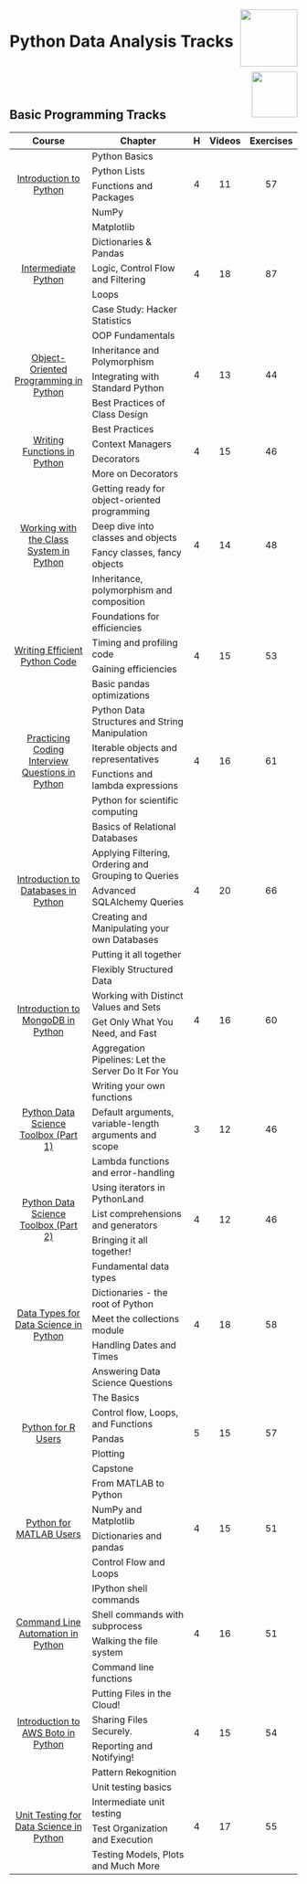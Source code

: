 <img align="right" width="100" src="https://github.com/cs-MohamedAyman/eLearning-Platforms/blob/master/DataCamp-Tracks/org-logos/datacamp.jpg">

# Python Data Analysis Tracks

<br>
<img align="right" width="80" src="https://github.com/cs-MohamedAyman/eLearning-Platforms/blob/master/DataCamp-Tracks/org-logos/python.jpg">
<br><br>

## Basic Programming Tracks

<table>
    <thead>
        <tr>
            <th width="40%">Course</th>
            <th width="60%">Chapter</th>
            <th>H</th>
            <th>Videos</th>
            <th>Exercises</th>
        </tr>
    </thead>
    <tbody>
            <tr>
                <td rowspan=4 align="center">
<a href="https://learn.datacamp.com/courses/intro-to-python-for-data-science">Introduction to Python</a><br>
                <td align="left">Python Basics</td>
                <td rowspan=4 align="center">4</td>
                <td rowspan=4 align="center">11</td>
                <td rowspan=4 align="center">57</td>
                </td>
            </tr>
            <tr>
                <td align="left">Python Lists</td>
            </tr>
            <tr>
                <td align="left">Functions and Packages</td>
            </tr>
            <tr>
                <td align="left">NumPy</td>
            </tr>
            <tr>
                <td rowspan=5 align="center">
<a href="https://learn.datacamp.com/courses/intermediate-python">Intermediate Python</a><br>
                <td align="left">Matplotlib</td>
                <td rowspan=5 align="center">4</td>
                <td rowspan=5 align="center">18</td>
                <td rowspan=5 align="center">87</td>
                </td>
            </tr>
            <tr>
                <td align="left">Dictionaries & Pandas</td>
            </tr>
            <tr>
                <td align="left">Logic, Control Flow and Filtering</td>
            </tr>
            <tr>
                <td align="left">Loops</td>
            </tr>
            <tr>
                <td align="left">Case Study: Hacker Statistics</td>
            </tr>
            <tr>
                <td rowspan=4 align="center">
<a href="https://learn.datacamp.com/courses/object-oriented-programming-in-python">Object-Oriented Programming in Python</a><br>
                <td align="left">OOP Fundamentals</td>
                <td rowspan=4 align="center">4</td>
                <td rowspan=4 align="center">13</td>
                <td rowspan=4 align="center">44</td>
                </td>
            </tr>
            <tr>
                <td align="left">Inheritance and Polymorphism</td>
            </tr>
            <tr>
                <td align="left">Integrating with Standard Python</td>
            </tr>
            <tr>
                <td align="left">Best Practices of Class Design</td>
            </tr>
            <tr>
                <td rowspan=4 align="center">
<a href="https://learn.datacamp.com/courses/writing-functions-in-python">Writing Functions in Python</a><br>
                <td align="left">Best Practices</td>
                <td rowspan=4 align="center">4</td>
                <td rowspan=4 align="center">15</td>
                <td rowspan=4 align="center">46</td>
                </td>
            </tr>
            <tr>
                <td align="left">Context Managers</td>
            </tr>
            <tr>
                <td align="left">Decorators</td>
            </tr>
            <tr>
                <td align="left">More on Decorators</td>
            </tr>
            <tr>
                <td rowspan=4 align="center">
<a href="https://learn.datacamp.com/courses/working-with-the-class-system-in-python">Working with the Class System in Python</a><br>
                <td align="left">Getting ready for object-oriented programming</td>
                <td rowspan=4 align="center">4</td>
                <td rowspan=4 align="center">14</td>
                <td rowspan=4 align="center">48</td>
                </td>
            </tr>
            <tr>
                <td align="left">Deep dive into classes and objects</td>
            </tr>
            <tr>
                <td align="left">Fancy classes, fancy objects</td>
            </tr>
            <tr>
                <td align="left">Inheritance, polymorphism and composition</td>
            </tr>
            <tr>
                <td rowspan=4 align="center">
<a href="https://learn.datacamp.com/courses/writing-efficient-python-code">Writing Efficient Python Code</a><br>
                <td align="left">Foundations for efficiencies</td>
                <td rowspan=4 align="center">4</td>
                <td rowspan=4 align="center">15</td>
                <td rowspan=4 align="center">53</td>
                </td>
            </tr>
            <tr>
                <td align="left">Timing and profiling code</td>
            </tr>
            <tr>
                <td align="left">Gaining efficiencies</td>
            </tr>
            <tr>
                <td align="left">Basic pandas optimizations</td>
            </tr>
            <tr>
                <td rowspan=4 align="center">
<a href="https://learn.datacamp.com/courses/practicing-coding-interview-questions-in-python">Practicing Coding Interview Questions in Python</a><br>
                <td align="left">Python Data Structures and String Manipulation</td>
                <td rowspan=4 align="center">4</td>
                <td rowspan=4 align="center">16</td>
                <td rowspan=4 align="center">61</td>
                </td>
            </tr>
            <tr>
                <td align="left">Iterable objects and representatives</td>
            </tr>
            <tr>
                <td align="left">Functions and lambda expressions</td>
            </tr>
            <tr>
                <td align="left">Python for scientific computing</td>
            </tr>
            <tr>
                <td rowspan=5 align="center">
<a href="https://learn.datacamp.com/courses/introduction-to-relational-databases-in-python">Introduction to Databases in Python</a><br>
                <td align="left">Basics of Relational Databases</td>
                <td rowspan=5 align="center">4</td>
                <td rowspan=5 align="center">20</td>
                <td rowspan=5 align="center">66</td>
                </td>
            </tr>
            <tr>
                <td align="left">Applying Filtering, Ordering and Grouping to Queries</td>
            </tr>
            <tr>
                <td align="left">Advanced SQLAlchemy Queries</td>
            </tr>
            <tr>
                <td align="left">Creating and Manipulating your own Databases</td>
            </tr>
            <tr>
                <td align="left">Putting it all together</td>
            </tr>
            <tr>
                <td rowspan=4 align="center">
<a href="https://learn.datacamp.com/courses/introduction-to-using-mongodb-for-data-science-with-python">Introduction to MongoDB in Python</a><br>
                <td align="left">Flexibly Structured Data</td>
                <td rowspan=4 align="center">4</td>
                <td rowspan=4 align="center">16</td>
                <td rowspan=4 align="center">60</td>
                </td>
            </tr>
            <tr>
                <td align="left">Working with Distinct Values and Sets</td>
            </tr>
            <tr>
                <td align="left">Get Only What You Need, and Fast</td>
            </tr>
            <tr>
                <td align="left">Aggregation Pipelines: Let the Server Do It For You</td>
            </tr>
            <tr>
                <td rowspan=3 align="center">
<a href="https://learn.datacamp.com/courses/python-data-science-toolbox-part-1">Python Data Science Toolbox (Part 1)</a><br>
                <td align="left">Writing your own functions</td>
                <td rowspan=3 align="center">3</td>
                <td rowspan=3 align="center">12</td>
                <td rowspan=3 align="center">46</td>
                </td>
            </tr>
            <tr>
                <td align="left">Default arguments, variable-length arguments and scope</td>
            </tr>
            <tr>
                <td align="left">Lambda functions and error-handling</td>
            </tr>
            <tr>
                <td rowspan=3 align="center">
<a href="https://learn.datacamp.com/courses/python-data-science-toolbox-part-2">Python Data Science Toolbox (Part 2)</a><br>
                <td align="left">Using iterators in PythonLand</td>
                <td rowspan=3 align="center">4</td>
                <td rowspan=3 align="center">12</td>
                <td rowspan=3 align="center">46</td>
                </td>
            </tr>
            <tr>
                <td align="left">List comprehensions and generators</td>
            </tr>
            <tr>
                <td align="left">Bringing it all together!</td>
            </tr>
            <tr>
                <td rowspan=5 align="center">
<a href="https://learn.datacamp.com/courses/data-types-for-data-science-in-python">Data Types for Data Science in Python</a><br>
                <td align="left">Fundamental data types</td>
                <td rowspan=5 align="center">4</td>
                <td rowspan=5 align="center">18</td>
                <td rowspan=5 align="center">58</td>
                </td>
            </tr>
            <tr>
                <td align="left">Dictionaries - the root of Python</td>
            </tr>
            <tr>
                <td align="left">Meet the collections module</td>
            </tr>
            <tr>
                <td align="left">Handling Dates and Times</td>
            </tr>
            <tr>
                <td align="left">Answering Data Science Questions</td>
            </tr>
            <tr>
                <td rowspan=5 align="center">
<a href="https://learn.datacamp.com/courses/python-for-r-users">Python for R Users</a><br>
                <td align="left">The Basics</td>
                <td rowspan=5 align="center">5</td>
                <td rowspan=5 align="center">15</td>
                <td rowspan=5 align="center">57</td>
                </td>
            </tr>
            <tr>
                <td align="left">Control flow, Loops, and Functions</td>
            </tr>
            <tr>
                <td align="left">Pandas</td>
            </tr>
            <tr>
                <td align="left">Plotting</td>
            </tr>
            <tr>
                <td align="left">Capstone</td>
            </tr>
            <tr>
                <td rowspan=4 align="center">
<a href="https://learn.datacamp.com/courses/python-for-matlab-users">Python for MATLAB Users</a><br>
                <td align="left">From MATLAB to Python</td>
                <td rowspan=4 align="center">4</td>
                <td rowspan=4 align="center">15</td>
                <td rowspan=4 align="center">51</td>
                </td>
            </tr>
            <tr>
                <td align="left">NumPy and Matplotlib</td>
            </tr>
            <tr>
                <td align="left">Dictionaries and pandas</td>
            </tr>
            <tr>
                <td align="left">Control Flow and Loops</td>
            </tr>
            <tr>
                <td rowspan=4 align="center">
<a href="https://learn.datacamp.com/courses/command-line-automation-in-python">Command Line Automation in Python</a><br>
                <td align="left">IPython shell commands</td>
                <td rowspan=4 align="center">4</td>
                <td rowspan=4 align="center">16</td>
                <td rowspan=4 align="center">51</td>
                </td>
            </tr>
            <tr>
                <td align="left">Shell commands with subprocess</td>
            </tr>
            <tr>
                <td align="left">Walking the file system</td>
            </tr>
            <tr>
                <td align="left">Command line functions</td>
            </tr>
            <tr>
                <td rowspan=4 align="center">
<a href="https://learn.datacamp.com/courses/introduction-to-aws-boto-in-python">Introduction to AWS Boto in Python</a><br>
                <td align="left">Putting Files in the Cloud!</td>
                <td rowspan=4 align="center">4</td>
                <td rowspan=4 align="center">15</td>
                <td rowspan=4 align="center">54</td>
                </td>
            </tr>
            <tr>
                <td align="left">Sharing Files Securely.</td>
            </tr>
            <tr>
                <td align="left">Reporting and Notifying!</td>
            </tr>
            <tr>
                <td align="left">Pattern Rekognition</td>
            </tr>
            <tr>
                <td rowspan=4 align="center">
<a href="https://learn.datacamp.com/courses/unit-testing-for-data-science-in-python">Unit Testing for Data Science in Python</a><br>
                <td align="left">Unit testing basics</td>
                <td rowspan=4 align="center">4</td>
                <td rowspan=4 align="center">17</td>
                <td rowspan=4 align="center">55</td>
                </td>
            </tr>
            <tr>
                <td align="left">Intermediate unit testing</td>
            </tr>
            <tr>
                <td align="left">Test Organization and Execution</td>
            </tr>
            <tr>
                <td align="left">Testing Models, Plots and Much More</td>
            </tr>
    </tbody>
</table>
